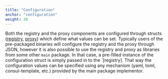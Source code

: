 ```yaml
---
title: "Configuration"
anchor: "configuration"
weight: 30
---
```


Both the registry and the proxy components are configured through structs ([registry](poop), [proxy](poop))
which define what values can be set. Typically users of the pre-packaged binaries will configure the registry
and the proxy through JSON, however it is also possible to use the registry and proxy as libraries from some
other `main` package. In that case, a pre-filled instance of the configuration struct is simply passed in to
the `[registry]. That way the configuration values can be specified using any mechanism 
(yaml, toml, consul-template, etc.) provided by the main package implementor.

